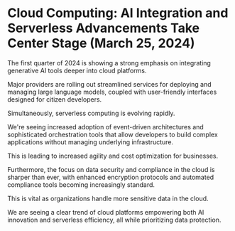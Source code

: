 # Cloud Computing: AI Integration and Serverless Advancements Take Center Stage (March 25, 2024)

The first quarter of 2024 is showing a strong emphasis on integrating generative AI tools deeper into cloud platforms.

Major providers are rolling out streamlined services for deploying and managing large language models, coupled with user-friendly interfaces designed for citizen developers.

Simultaneously, serverless computing is evolving rapidly.

We're seeing increased adoption of event-driven architectures and sophisticated orchestration tools that allow developers to build complex applications without managing underlying infrastructure.

This is leading to increased agility and cost optimization for businesses.

Furthermore, the focus on data security and compliance in the cloud is sharper than ever, with enhanced encryption protocols and automated compliance tools becoming increasingly standard.

This is vital as organizations handle more sensitive data in the cloud.

We are seeing a clear trend of cloud platforms empowering both AI innovation and serverless efficiency, all while prioritizing data protection.

